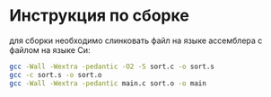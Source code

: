# Инструкция по сборке
для сборки необходимо слинковать файл на языке ассемблера с файлом на языке Си:
```bash
gcc -Wall -Wextra -pedantic -O2 -S sort.c -o sort.s
gcc -c sort.s -o sort.o
gcc -Wall -Wextra -pedantic main.c sort.o -o main
```